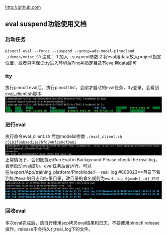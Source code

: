 

http://github.com
## eval suspend功能使用文档

### 启动任务
`pinoctl eval --force --suspend --group=ads-model-pinocloud ./demos/mnist.SR`
注意：
1 加入--suspend参数
2 将eval用data放入project指定位置，或者只需保证tty进入环境后PinoAI指定目录有eval用data即可
### tty
执行pinoctl eval后，执行pinoctl list，会刚才启动的eval任务，tty登录，会看到eval_client.sh脚本
![enter description here][1]
### 进行eval
  执行命令eval_client.sh 后加modelid参数
  `./eval_client.sh c51b3f8abaed11e7bfd840f2e9cf3a82`
   ![enter description here][2]
  正常情况下，会如图提示Run Eval in Background.Please check the eval log，表示启动eval成功，eval任务后台运行。可以在/export/App/training_platform/PinoModel/==real_log #800023==目录下看到每次eval的日志和结果目录，改目录的命名规则为`eval_log_${model_id}_时间`
![enter description here][3]


  [1]: ./images/1511507560818.jpg
  [2]: ./images/1511508184519.jpg
  [3]: ./images/1511508431875.jpg
  ### 回收eval
  多次eval完成后，请自行使用scp拷贝eval结果和日志，不要使用pinoctl release操作，release不会持久化real_log下的文件。